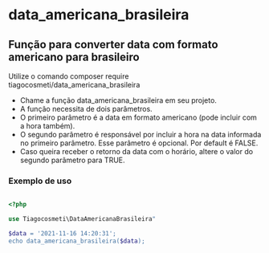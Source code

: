 
# data_americana_brasileira

## Função para converter data com formato americano para brasileiro

Utilize o comando composer require tiagocosmeti/data_americana_brasileira

+ Chame a função data_americana_brasileira em seu projeto.
+ A função necessita de dois parâmetros. 
+ O primeiro parâmetro é a data em formato americano (pode incluir com a hora também).
+ O segundo parâmetro é responsável por incluir a hora na data informada no primeiro parâmetro. Esse parâmetro é opcional. Por default é FALSE.
+ Caso queira receber o retorno da data com o horário, altere o valor do segundo parâmetro para TRUE.

### Exemplo de uso

```php

<?php

use Tiagocosmeti\DataAmericanaBrasileira"

$data = '2021-11-16 14:20:31';
echo data_americana_brasileira($data);

```

